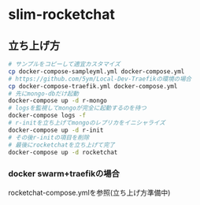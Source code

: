 # slim-rocketchat
## 立ち上げ方

```sh
# サンプルをコピーして適宜カスタマイズ
cp docker-compose-sampleyml.yml docker-compose.yml
# https://github.com/5ym/Local-Dev-Traefikの環境の場合
cp docker-compose-traefik.yml docker-compose.yml
# 先にmongo-dbだけ起動
docker-compose up -d r-mongo
# logsを監視してmongoが完全に起動するのを待つ
docker-compose logs -f
# r-initを立ち上げてmongoのレプリカをイニシャライズ
docker-compose up -d r-init
# その後r-initの項目を削除
# 最後にrocketchatを立ち上げて完了
docker-compose up -d rocketchat
```
### docker swarm+traefikの場合
rocketchat-compose.ymlを参照(立ち上げ方準備中)